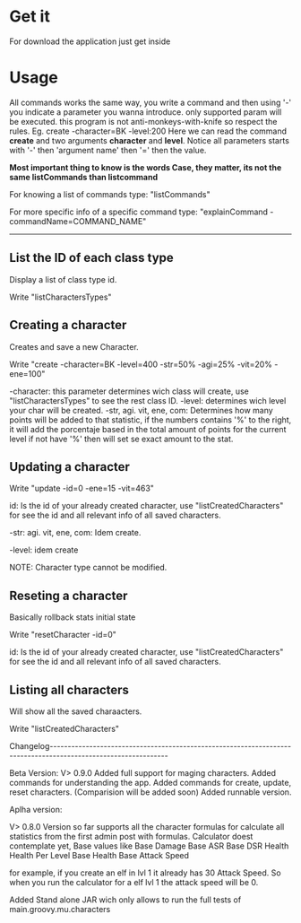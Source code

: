<h1>Get it</h1>
For download the application just get inside


<h1>Usage</h1>

All commands works the same way, you write a command and then using '-' you indicate a parameter you wanna introduce.
only supported param will be executed. this program is not anti-monkeys-with-knife so respect the rules.
Eg. create -character=BK -level:200
Here we can read the command <b>create</b> and two arguments <b>character</b> and <b>level</b>.
Notice all parameters starts with '-' then 'argument name' then '=' then the value.

<b>Most important thing to know is the words Case, they matter, its not the same listCommands than listcommand</b>

For knowing a list of commands type: "listCommands"

For more specific info of a specific command type: "explainCommand -commandName=COMMAND_NAME"

----------------------------------------------------------------------------------------

<h2>List the ID of each class type</h2>
Display a list of class type id.

Write "listCharactersTypes"

<h2>Creating a character</h2>
Creates and save a new Character.

Write "create -character=BK -level=400 -str=50% -agi=25% -vit=20% -ene=100"

-character: this parameter determines wich class will create, use "listCharactersTypes" to see the rest class ID.
-level: determines wich level your char will be created.
-str, agi. vit, ene, com: Determines how many points will be added to that statistic, if the numbers contains '%' to the
    right, it will add the porcentaje based in the total amount of points for the current level if not have '%' then will
    set se exact amount to the stat.

<h2>Updating a character</h2>

Write "update -id=0 -ene=15 -vit=463"

id: Is the id of your already created character, use "listCreatedCharacters" for see the id and all relevant info
of all saved characters.

-str: agi. vit, ene, com: Idem create.

-level: idem create

NOTE: Character type cannot be modified.

<h2>Reseting a character</h2>
Basically rollback stats initial state

Write "resetCharacter -id=0"

id: Is the id of your already created character, use "listCreatedCharacters" for see the id and all relevant info
of all saved characters.

<h2>Listing all characters</h2>
Will show all the saved charaacters.

Write "listCreatedCharacters"

Changelog---------------------------------------------------------------------------------------------------------------

Beta Version:
V> 0.9.0
Added full support for maging characters.
Added commands for understanding the app.
Added commands for create, update, reset characters. (Comparision will be added soon)
Added runnable version.


Aplha version:

V> 0.8.0
Version so far supports all the character formulas for calculate all statistics from the first admin post with formulas.
Calculator doest contemplate yet, Base values like
Base Damage
Base ASR
Base DSR
Health
Health Per Level
Base Health
Base Attack Speed

for example, if you create an elf in lvl 1 it already has 30 Attack Speed.
So when you run the calculator for a elf lvl 1 the attack speed will be 0.

Added Stand alone JAR wich only allows to run the full tests of main.groovy.mu.characters
